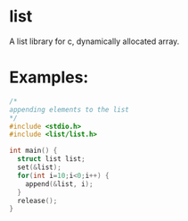 # list
A list library for c, dynamically allocated array.
# Examples:
```c
/*
appending elements to the list
*/
#include <stdio.h>
#include <list/list.h>

int main() {
  struct list list;
  set(&list);
  for(int i=10;i<0;i++) {
    append(&list, i);
  }
  release();
}
```
